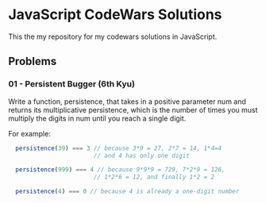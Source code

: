 # JavaScript CodeWars Solutions

This the my repository for my codewars solutions in JavaScript.

## Problems
### 01 - Persistent Bugger (6th Kyu)
Write a function, persistence, that takes in a positive parameter num and returns its multiplicative persistence, which is the number of times you must multiply the digits in num until you reach a single digit.

For example:
```javascript
  persistence(39) === 3 // because 3*9 = 27, 2*7 = 14, 1*4=4
                        // and 4 has only one digit

  persistence(999) === 4 // because 9*9*9 = 729, 7*2*9 = 126,
                        // 1*2*6 = 12, and finally 1*2 = 2

  persistence(4) === 0 // because 4 is already a one-digit number
```